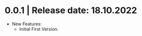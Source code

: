 0.0.1	|	Release date: **18.10.2022**
============================================
* New Features:
  - Initial First Version.


